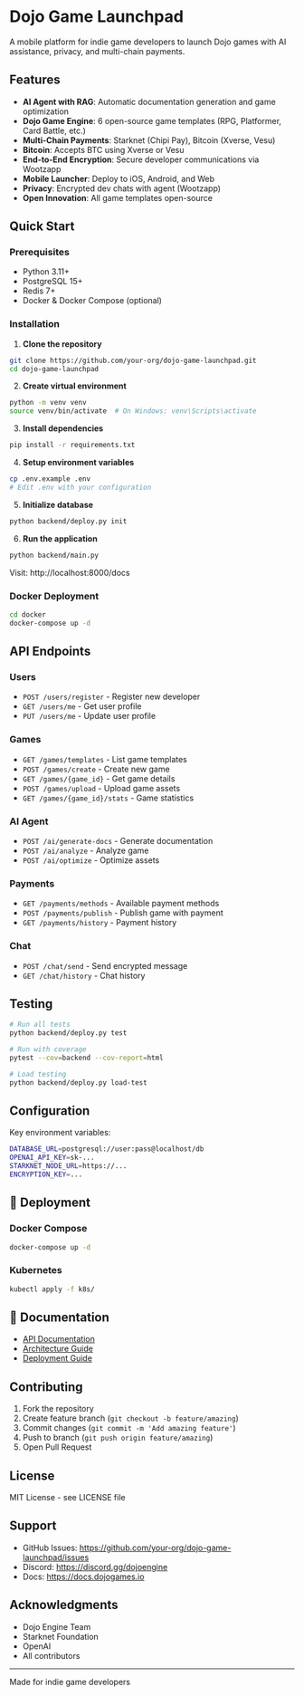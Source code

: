 # Dojo Game Launchpad

A mobile platform for indie game developers to launch Dojo games with AI assistance, privacy, and multi-chain payments.

## Features

-  **AI Agent with RAG**: Automatic documentation generation and game optimization
-  **Dojo Game Engine**: 6 open-source game templates (RPG, Platformer, Card Battle, etc.)
-  **Multi-Chain Payments**: Starknet (Chipi Pay), Bitcoin (Xverse, Vesu)
-  **Bitcoin**: Accepts BTC using Xverse or Vesu
-  **End-to-End Encryption**: Secure developer communications via Wootzapp
-  **Mobile Launcher**: Deploy to iOS, Android, and Web
-  **Privacy**: Encrypted dev chats with agent (Wootzapp)
-  **Open Innovation**: All game templates open-source

## Quick Start

### Prerequisites

- Python 3.11+
- PostgreSQL 15+
- Redis 7+
- Docker & Docker Compose (optional)

### Installation

1. **Clone the repository**
```bash
git clone https://github.com/your-org/dojo-game-launchpad.git
cd dojo-game-launchpad
```

2. **Create virtual environment**
```bash
python -m venv venv
source venv/bin/activate  # On Windows: venv\Scripts\activate
```

3. **Install dependencies**
```bash
pip install -r requirements.txt
```

4. **Setup environment variables**
```bash
cp .env.example .env
# Edit .env with your configuration
```

5. **Initialize database**
```bash
python backend/deploy.py init
```

6. **Run the application**
```bash
python backend/main.py
```

Visit: http://localhost:8000/docs

### Docker Deployment
```bash
cd docker
docker-compose up -d
```

## API Endpoints

### Users
- `POST /users/register` - Register new developer
- `GET /users/me` - Get user profile
- `PUT /users/me` - Update user profile

### Games
- `GET /games/templates` - List game templates
- `POST /games/create` - Create new game
- `GET /games/{game_id}` - Get game details
- `POST /games/upload` - Upload game assets
- `GET /games/{game_id}/stats` - Game statistics

### AI Agent
- `POST /ai/generate-docs` - Generate documentation
- `POST /ai/analyze` - Analyze game
- `POST /ai/optimize` - Optimize assets

### Payments
- `GET /payments/methods` - Available payment methods
- `POST /payments/publish` - Publish game with payment
- `GET /payments/history` - Payment history

### Chat
- `POST /chat/send` - Send encrypted message
- `GET /chat/history` - Chat history

## Testing
```bash
# Run all tests
python backend/deploy.py test

# Run with coverage
pytest --cov=backend --cov-report=html

# Load testing
python backend/deploy.py load-test
```


## Configuration

Key environment variables:
```bash
DATABASE_URL=postgresql://user:pass@localhost/db
OPENAI_API_KEY=sk-...
STARKNET_NODE_URL=https://...
ENCRYPTION_KEY=...
```

## 🚢 Deployment

### Docker Compose
```bash
docker-compose up -d
```

### Kubernetes
```bash
kubectl apply -f k8s/
```

## 📖 Documentation

- [API Documentation](http://localhost:8000/docs)
- [Architecture Guide](docs/ARCHITECTURE.md)
- [Deployment Guide](docs/DEPLOYMENT.md)

## Contributing

1. Fork the repository
2. Create feature branch (`git checkout -b feature/amazing`)
3. Commit changes (`git commit -m 'Add amazing feature'`)
4. Push to branch (`git push origin feature/amazing`)
5. Open Pull Request

## License

MIT License - see LICENSE file

## Support

- GitHub Issues: https://github.com/your-org/dojo-game-launchpad/issues
- Discord: https://discord.gg/dojoengine
- Docs: https://docs.dojogames.io

## Acknowledgments

- Dojo Engine Team
- Starknet Foundation
- OpenAI
- All contributors

---

Made for indie game developers
